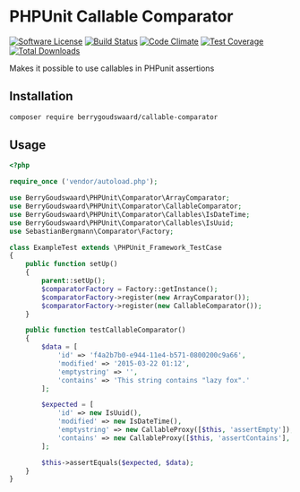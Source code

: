 # PHPUnit Callable Comparator

[![Software License](https://img.shields.io/badge/license-MIT-brightgreen.svg)](LICENSE.txt)
[![Build Status](https://travis-ci.org/berrygoudswaard/callable-comparator.svg?branch=master)](https://travis-ci.org/berrygoudswaard/callable-comparator)
[![Code Climate](https://codeclimate.com/github/berrygoudswaard/callable-comparator/badges/gpa.svg)](https://codeclimate.com/github/berrygoudswaard/callable-comparator)
[![Test Coverage](https://codeclimate.com/github/berrygoudswaard/callable-comparator/badges/coverage.svg)](https://codeclimate.com/github/berrygoudswaard/callable-comparator)
[![Total Downloads](https://img.shields.io/packagist/dt/berrygoudswaard/callable-comparator.svg)](https://packagist.org/packages/berrygoudswaard/callable-comparator)

Makes it possible to use callables in PHPunit assertions

## Installation
```sh
composer require berrygoudswaard/callable-comparator
```

## Usage
```php
<?php

require_once ('vendor/autoload.php');

use BerryGoudswaard\PHPUnit\Comparator\ArrayComparator;
use BerryGoudswaard\PHPUnit\Comparator\CallableComparator;
use BerryGoudswaard\PHPUnit\Comparator\Callables\IsDateTime;
use BerryGoudswaard\PHPUnit\Comparator\Callables\IsUuid;
use SebastianBergmann\Comparator\Factory;

class ExampleTest extends \PHPUnit_Framework_TestCase
{
    public function setUp()
    {
        parent::setUp();
        $comparatorFactory = Factory::getInstance();
        $comparatorFactory->register(new ArrayComparator());
        $comparatorFactory->register(new CallableComparator());
    }

    public function testCallableComparator()
    {
        $data = [
            'id' => 'f4a2b7b0-e944-11e4-b571-0800200c9a66',
            'modified' => '2015-03-22 01:12',
            'emptystring' => '',
            'contains' => 'This string contains "lazy fox".'
        ];

        $expected = [
            'id' => new IsUuid(),
            'modified' => new IsDateTime(),
            'emptystring' => new CallableProxy([$this, 'assertEmpty']),
            'contains' => new CallableProxy([$this, 'assertContains'], ['lazy fox'])
        ];

        $this->assertEquals($expected, $data);
    }
}
```
